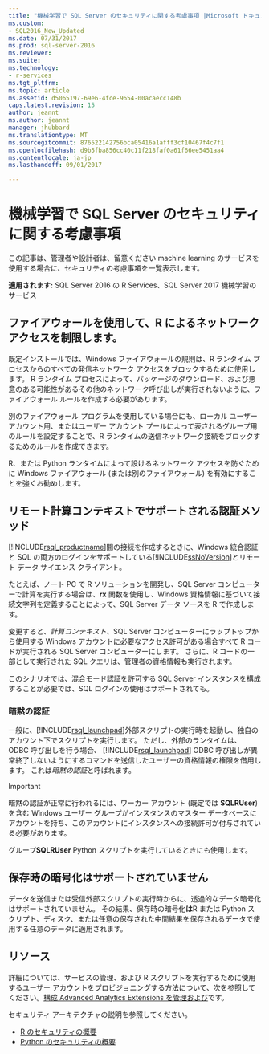 ```yaml
---
title: "機械学習で SQL Server のセキュリティに関する考慮事項 |Microsoft ドキュメント"
ms.custom:
- SQL2016_New_Updated
ms.date: 07/31/2017
ms.prod: sql-server-2016
ms.reviewer: 
ms.suite: 
ms.technology:
- r-services
ms.tgt_pltfrm: 
ms.topic: article
ms.assetid: d5065197-69e6-4fce-9654-00acaecc148b
caps.latest.revision: 15
author: jeannt
ms.author: jeannt
manager: jhubbard
ms.translationtype: MT
ms.sourcegitcommit: 876522142756bca05416a1afff3cf10467f4c7f1
ms.openlocfilehash: d9b5fba856cc40c11f218faf0a61f66ee5451aa4
ms.contentlocale: ja-jp
ms.lasthandoff: 09/01/2017

---
```

# <a name="security-considerations-for-machine-learning-in-sql-server"></a>機械学習で SQL Server のセキュリティに関する考慮事項

この記事は、管理者や設計者は、留意ください machine learning のサービスを使用する場合に、セキュリティの考慮事項を一覧表示します。

**適用されます:** SQL Server 2016 の R Services、SQL Server 2017 機械学習のサービス

## <a name="use-a-firewall-to-restrict-network-access-by-r"></a>ファイアウォールを使用して、R によるネットワーク アクセスを制限します。

既定インストールでは、Windows ファイアウォールの規則は、R ランタイム プロセスからのすべての発信ネットワーク アクセスをブロックするために使用します。 R ランタイム プロセスによって、パッケージのダウンロード、および悪意のある可能性があるその他のネットワーク呼び出しが実行されないように、ファイアウォール ルールを作成する必要があります。

別のファイアウォール プログラムを使用している場合にも、ローカル ユーザー アカウント用、またはユーザー アカウント プールによって表されるグループ用のルールを設定することで、R ランタイムの送信ネットワーク接続をブロックするためのルールを作成できます。

R、または Python ランタイムによって設けるネットワーク アクセスを防ぐために Windows ファイアウォール (または別のファイアウォール) を有効にすることを強くお勧めします。

## <a name="authentication-methods-supported-for-remote-compute-contexts"></a>リモート計算コンテキストでサポートされる認証メソッド

[!INCLUDE[rsql_productname](../../includes/rsql-productname-md.md)]間の接続を作成するときに、Windows 統合認証と SQL の両方のログインをサポートしている[!INCLUDE[ssNoVersion](../../includes/ssnoversion-md.md)]とリモート データ サイエンス クライアント。

たとえば、ノート PC で R ソリューションを開発し、SQL Server コンピューターで計算を実行する場合は、**rx** 関数を使用し、Windows 資格情報に基づいて接続文字列を定義することによって、SQL Server データ ソースを R で作成します。

変更すると、_計算コンテキスト_、SQL Server コンピューターにラップトップから使用する Windows アカウントに必要なアクセス許可がある場合すべて R コードが実行される SQL Server コンピューターにします。 さらに、R コードの一部として実行された SQL クエリは、管理者の資格情報も実行されます。

このシナリオでは、混合モード認証を許可する SQL Server インスタンスを構成することが必要では、SQL ログインの使用はサポートされても。

### <a name="implied-authentication"></a>暗黙の認証

 一般に、[!INCLUDE[rsql_launchpad](../../includes/rsql-launchpad-md.md)]外部スクリプトの実行時を起動し、独自のアカウント下でスクリプトを実行します。 ただし、外部のランタイムは、ODBC 呼び出しを行う場合、 [!INCLUDE[rsql_launchpad](../../includes/rsql-launchpad-md.md)] ODBC 呼び出しが異常終了しないようにするコマンドを送信したユーザーの資格情報の権限を借用します。 これは*暗黙の認証*と呼ばれます。
 
 > [!IMPORTANT]
 >
 > 暗黙の認証が正常に行われるには、ワーカー アカウント (既定では **SQLRUser**) を含む Windows ユーザー グループがインスタンスのマスター データベースにアカウントを持ち、このアカウントにインスタンスへの接続許可が付与されている必要があります。
 > 
 > グループ**SQLRUser** Python スクリプトを実行しているときにも使用します。 

## <a name="no-support-for-encryption-at-rest"></a>保存時の暗号化はサポートされていません

データを送信または受信外部スクリプトの実行時からに、透過的なデータ暗号化はサポートされていません。 その結果、保存時の暗号化**は**R または Python スクリプト、ディスク、または任意の保存された中間結果を保存されるデータで使用する任意のデータに適用されます。

## <a name="resources"></a>リソース

詳細については、サービスの管理、および R スクリプトを実行するために使用するユーザー アカウントをプロビジョニングする方法について、次を参照してください。[構成 Advanced Analytics Extensions を管理および](../../advanced-analytics/r/configure-and-manage-advanced-analytics-extensions.md)です。

セキュリティ アーキテクチャの説明を参照してください。

+ [R のセキュリティの概要](security-overview-sql-server-r.md)
+ [Python のセキュリティの概要](../python/security-overview-sql-server-python-services.md)
